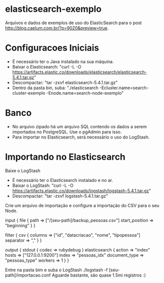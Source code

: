 # elasticsearch-exemplo
Arquivos e dados de exemplos de uso do ElasticSearch para o post http://blog.caelum.com.br/?p=9020&preview=true.

# Configuracoes Iniciais

+ É necessário ter o Java instalado na sua máquina.
+ Baixar o Elasticsearch: "curl -L -O https://artifacts.elastic.co/downloads/elasticsearch/elasticsearch-5.4.1.tar.gz"
+ Descompactar: "tar -zxvf elasticsearch-5.4.1.tar.gz"
+ Dentro da pasta bin, suba: "./elasticsearch -Ecluster.name=search-cluster-exemplo -Enode.name=search-node-exemplo"

# Banco

+ No arquivo zipado há um arquivo SQL contendo os dados a serem importados no PostgreSQL. Use o pgAdmin para isso.
+ Para importar no Elasticsearch, será necessário o uso do LogStash.

# Importando no Elasticsearch

Baixe o LogStash

+ É necessário ter o Elasticsearch instalado e no ar.
+ Baixar o LogStash: "curl -L -O https://artifacts.elastic.co/downloads/logstash/logstash-5.4.1.tar.gz"
+ Descompactar: "tar -zxvf logstash-5.4.1.tar.gz"

Crie um arquivo de importação e configure a importação do CSV para o seu Node.

input {
    file {
        path => ["/[seu-path]/backup_pessoas.csv"]
        start_position => "beginning"
    }
}

filter {
    csv {
        columns => ["id", "datacriacao", "nome", "tipopessoa"]
        separator => ","
    }
}

output {
    stdout { codec => rubydebug }
    elasticsearch {
        action => "index"
        hosts => ["127.0.0.1:9200"]
        index => "pessoas_idx"
        document_type => "pessoas_type"
        workers => 1
    }
}

Entre na pasta bim e suba o LogStash ./logstash -f [seu-path]/importacao.conf
Aguarde bastante, são quase 1.5mi registros :)



